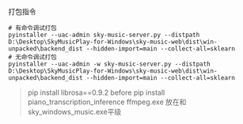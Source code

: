 打包指令
```shell
# 有命令调试打包
pyinstaller --uac-admin sky-music-server.py --distpath D:\Desktop\SkyMusicPlay-for-Windows\sky-music-web\dist\win-unpacked\backend_dist --hidden-import=main --collect-all=sklearn
# 无命令调试打包
pyinstaller --uac-admin -w sky-music-server.py --distpath D:\Desktop\SkyMusicPlay-for-Windows\sky-music-web\dist\win-unpacked\backend_dist --hidden-import=main --collect-all=sklearn
```
> pip install librosa==0.9.2 before pip install piano_transcription_inference
> ffmpeg.exe 放在和 sky_windows_music.exe平级